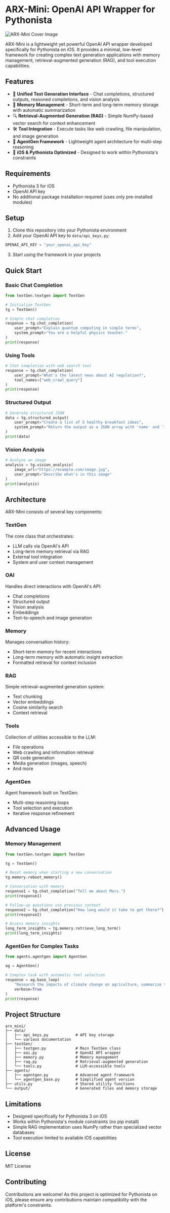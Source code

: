 # ARX-Mini: OpenAI API Wrapper for Pythonista

![ARX-Mini Cover Image](data/cover.png)

ARX-Mini is a lightweight yet powerful OpenAI API wrapper developed specifically for Pythonista on iOS. It provides a minimal, low-level framework for creating complex text generation applications with memory management, retrieval-augmented generation (RAG), and tool execution capabilities.

## Features

- 🔄 **Unified Text Generation Interface** - Chat completions, structured outputs, reasoned completions, and vision analysis
- 💾 **Memory Management** - Short-term and long-term memory storage with automatic summarization
- 🔍 **Retrieval-Augmented Generation (RAG)** - Simple NumPy-based vector search for context enhancement
- 🛠️ **Tool Integration** - Execute tasks like web crawling, file manipulation, and image generation
- 🧠 **AgentGen Framework** - Lightweight agent architecture for multi-step reasoning
- 📱 **iOS & Pythonista Optimized** - Designed to work within Pythonista's constraints

## Requirements

- Pythonista 3 for iOS
- OpenAI API key
- No additional package installation required (uses only pre-installed modules)

## Setup

1. Clone this repository into your Pythonista environment
2. Add your OpenAI API key to `data/api_keys.py`:

```python
OPENAI_API_KEY = "your_openai_api_key"
```

3. Start using the framework in your projects

## Quick Start

### Basic Chat Completion

```python
from textGen.textgen import TextGen

# Initialize TextGen
tg = TextGen()

# Simple chat completion
response = tg.chat_completion(
    user_prompt="Explain quantum computing in simple terms",
    system_prompt="You are a helpful physics teacher."
)
print(response)
```

### Using Tools

```python
# Chat completion with web search tool
response = tg.chat_completion(
    user_prompt="What's the latest news about AI regulation?",
    tool_names=["web_crawl_query"]
)
print(response)
```

### Structured Output

```python
# Generate structured JSON
data = tg.structured_output(
    user_prompt="Create a list of 5 healthy breakfast ideas",
    system_prompt="Return the output as a JSON array with 'name' and 'ingredients' fields."
)
print(data)
```

### Vision Analysis

```python
# Analyze an image
analysis = tg.vision_analysis(
    image_url="https://example.com/image.jpg",
    user_prompt="Describe what's in this image"
)
print(analysis)
```

## Architecture

ARX-Mini consists of several key components:

### TextGen

The core class that orchestrates:
- LLM calls via OpenAI's API
- Long-term memory retrieval via RAG
- External tool integration
- System and user context management

### OAI

Handles direct interactions with OpenAI's API:
- Chat completions
- Structured output
- Vision analysis
- Embeddings
- Text-to-speech and image generation

### Memory

Manages conversation history:
- Short-term memory for recent interactions
- Long-term memory with automatic insight extraction
- Formatted retrieval for context inclusion

### RAG

Simple retrieval-augmented generation system:
- Text chunking
- Vector embeddings
- Cosine similarity search
- Context retrieval

### Tools

Collection of utilities accessible to the LLM:
- File operations
- Web crawling and information retrieval
- QR code generation
- Media generation (images, speech)
- And more

### AgentGen

Agent framework built on TextGen:
- Multi-step reasoning loops
- Tool selection and execution
- Iterative response refinement

## Advanced Usage

### Memory Management

```python
from textGen.textgen import TextGen

tg = TextGen()

# Reset memory when starting a new conversation
tg.memory.reboot_memory()

# Conversation with memory
response1 = tg.chat_completion("Tell me about Mars.")
print(response1)

# Follow-up questions use previous context
response2 = tg.chat_completion("How long would it take to get there?")
print(response2)

# Access memory insights
long_term_insights = tg.memory.retrieve_long_term()
print(long_term_insights)
```

### AgentGen for Complex Tasks

```python
from agents.agentgen import AgentGen

ag = AgentGen()

# Complex task with automatic tool selection
response = ag.base_loop(
    "Research the impacts of climate change on agriculture, summarize the findings, and generate a chart visualizing key data points.",
    verbose=True
)
print(response)
```

## Project Structure

```
arx_mini/
├── data/
│   ├── api_keys.py            # API key storage
│   └── various documentation
├── textGen/
│   ├── textgen.py             # Main TextGen class
│   ├── oai.py                 # OpenAI API wrapper
│   ├── memory.py              # Memory management
│   ├── rag.py                 # Retrieval-augmented generation
│   └── tools.py               # LLM-accessible tools
├── agents/
│   ├── agentgen.py            # Advanced agent framework
│   └── agentgen_base.py       # Simplified agent version
├── utils.py                   # Shared utility functions
└── output/                    # Generated files and memory storage
```

## Limitations

- Designed specifically for Pythonista 3 on iOS
- Works within Pythonista's module constraints (no pip install)
- Simple RAG implementation uses NumPy rather than specialized vector databases
- Tool execution limited to available iOS capabilities

## License

MIT License

## Contributing

Contributions are welcome! As this project is optimized for Pythonista on iOS, please ensure any contributions maintain compatibility with the platform's constraints.
